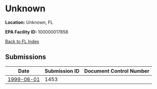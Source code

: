 # Unknown

**Location:** Unknown, FL

**EPA Facility ID:** 100000017858

[Back to FL Index](../../index.md)

## Submissions

| Date | Submission ID | Document Control Number |
|------|--------------|-------------------------|
| [1999-06-01](submissions/1453.md) | 1453 |  |
